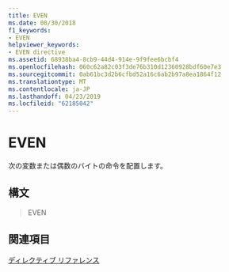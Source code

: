 ```yaml
---
title: EVEN
ms.date: 08/30/2018
f1_keywords:
- EVEN
helpviewer_keywords:
- EVEN directive
ms.assetid: 68938ba4-8cb9-44d4-914e-9f9fee6bcbf4
ms.openlocfilehash: 060c62a82c03f3de76b310d12360928bdf60e7e3
ms.sourcegitcommit: 0ab61bc3d2b6cfbd52a16c6ab2b97a8ea1864f12
ms.translationtype: MT
ms.contentlocale: ja-JP
ms.lasthandoff: 04/23/2019
ms.locfileid: "62185042"
---
```

# <a name="even"></a>EVEN

次の変数または偶数のバイトの命令を配置します。

## <a name="syntax"></a>構文

> EVEN

## <a name="see-also"></a>関連項目

[ディレクティブ リファレンス](../../assembler/masm/directives-reference.md)<br/>